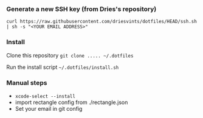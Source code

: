 ### Generate a new SSH key (from Dries's repository)
`curl https://raw.githubusercontent.com/driesvints/dotfiles/HEAD/ssh.sh | sh -s "<YOUR EMAIL ADDRESS>"`

### Install

Clone this repository
`git clone ..... ~/.dotfiles`

Run the install script
`~/.dotfiles/install.sh`


### Manual steps

 - `xcode-select --install`
 - import rectangle config from ./rectangle.json
 - Set your email in git config